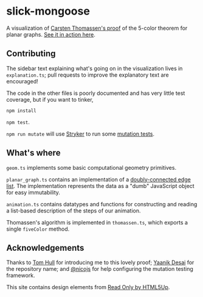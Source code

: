 # slick-mongoose

A visualization of [Carsten Thomassen's proof](http://dl.acm.org/citation.cfm?id=184192) of the 5-color theorem for planar graphs. [See it in action here](http://www.harrisonrbrown.com/slick-mongoose).

## Contributing

The sidebar text explaining what's going on in the visualization lives in `explanation.ts`; pull requests to improve the explanatory text are encouraged!

The code in the other files is poorly documented and has very little test coverage, but if you want to tinker,

`npm install`

`npm test`.

`npm run mutate` will use [Stryker](https://stryker-mutator.github.io/) to run some [mutation tests](https://en.wikipedia.org/wiki/Mutation_testing).

## What's where

`geom.ts` implements some basic computational geometry primitives.

`planar_graph.ts` contains an implementation of a [doubly-connected edge list](http://www.cs.sfu.ca/~binay/813.2011/DCEL.pdf). The implementation represents the data as a "dumb" JavaScript object for easy immutability.

`animation.ts` contains datatypes and functions for constructing and reading a list-based description of the steps of our animation.

Thomassen's algorithm is implemented in `thomassen.ts`, which exports a single `fiveColor` method.

## Acknowledgements

Thanks to [Tom Hull](http://mars.wne.edu/~thull/) for introducing me to this lovely proof; [Yaanik Desai](http://profiles.ucsf.edu/yaanik.desai) for the repository name; and [@nicojs](https://github.com/nicojs) for help configuring the mutation testing framework.

This site contains design elements from [Read Only by HTML5Up](https://html5up.net/read-only).